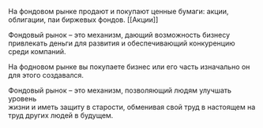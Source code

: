 На фондовом рынке продают и покупают ценные бумаги: акции, облигации, паи биржевых фондов. [[Акции]]

Фондовый рынок – это механизм, дающий возможность бизнесу привлекать деньги для развития и обеспечивающий конкуренцию среди компаний.

На фодновом рынке вы покупаете бизнес или его часть изначально он для этого создавался. 

Фондовый рынок – это механизм, позволяющий людям улучшать уровень  
жизни и иметь защиту в старости, обменивая свой труд в настоящем на труд других людей в будущем.
